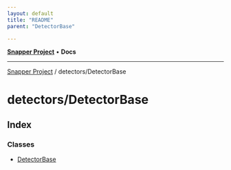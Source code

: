 ```yaml
---
layout: default
title: "README"
parent: "DetectorBase"

---
```

[**Snapper Project**](../../README.md) • **Docs**

***

[Snapper Project](../../README.md) / detectors/DetectorBase

# detectors/DetectorBase

## Index

### Classes

- [DetectorBase](classes/DetectorBase.md)
